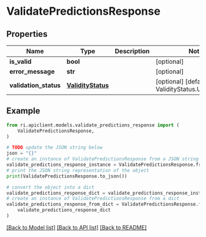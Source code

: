 # ValidatePredictionsResponse


## Properties

Name | Type | Description | Notes
------------ | ------------- | ------------- | -------------
**is_valid** | **bool** |  | [optional] 
**error_message** | **str** |  | [optional] 
**validation_status** | [**ValidityStatus**](ValidityStatus.md) |  | [optional] [default to ValidityStatus.UNSPECIFIED]

## Example

```python
from ri.apiclient.models.validate_predictions_response import (
    ValidatePredictionsResponse,
)

# TODO update the JSON string below
json = "{}"
# create an instance of ValidatePredictionsResponse from a JSON string
validate_predictions_response_instance = ValidatePredictionsResponse.from_json(json)
# print the JSON string representation of the object
print(ValidatePredictionsResponse.to_json())

# convert the object into a dict
validate_predictions_response_dict = validate_predictions_response_instance.to_dict()
# create an instance of ValidatePredictionsResponse from a dict
validate_predictions_response_from_dict = ValidatePredictionsResponse.from_dict(
    validate_predictions_response_dict
)
```
[[Back to Model list]](../README.md#documentation-for-models) [[Back to API list]](../README.md#documentation-for-api-endpoints) [[Back to README]](../README.md)

